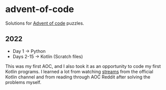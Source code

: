 # advent-of-code
Solutions for [Advent of code](https://adventofcode.com/2022/about) puzzles.

## 2022
- Day 1 -> Python
- Days 2-15 -> Kotlin (Scratch files)

This was my first AOC, and I also took it as an opportunity to code my first Kotlin programs. I learned a lot from watching [streams](https://www.youtube.com/watch?v=ntbsbqLCKDs&list=PLlFc5cFwUnmwxQlKf8uWp-la8BVSTH47J&index=1) from the official Kotlin channel and from reading through AOC Reddit after solving the problems myself.
